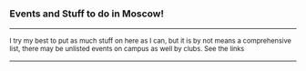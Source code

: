 ### Events and Stuff to do in Moscow!
***
<small>I try my best to put as much stuff on here as I can, but it is by not means a comprehensive list, there may be unlisted events on campus as well by clubs. See the links</small>
***

